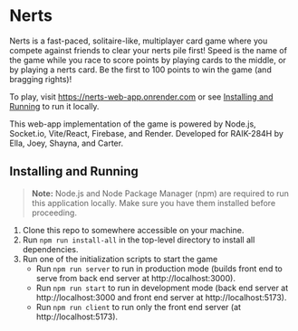 # Nerts

Nerts is a fast-paced, solitaire-like, multiplayer card game where you compete against friends to clear your nerts pile first! Speed is the name of the game while you race to score points by playing cards to the middle, or by playing a nerts card. Be the first to 100 points to win the game (and bragging rights)!

To play, visit https://nerts-web-app.onrender.com or see [Installing and Running](#installing-and-running) to run it locally.

This web-app implementation of the game is powered by Node.js, Socket.io, Vite/React, Firebase, and Render. Developed for RAIK-284H by Ella, Joey, Shayna, and Carter.

## Installing and Running

> **Note:** Node.js and Node Package Manager (npm) are required to run this application locally. Make sure you have them installed before proceeding.

1. Clone this repo to somewhere accessible on your machine.
2. Run `npm run install-all` in the top-level directory to install all dependencies.
3. Run one of the initialization scripts to start the game
    - Run `npm run server` to run in production mode (builds front end to serve from back end server at http://localhost:3000).
    - Run `npm run start` to run in development mode (back end server at http://localhost:3000 and front end server at http://localhost:5173).
    - Run `npm run client` to run only the front end server (at http://localhost:5173).

